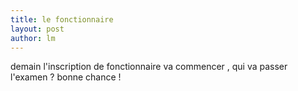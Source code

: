 ```yaml
---
title: le fonctionnaire 
layout: post
author: lm
---
```

<p>demain l'inscription de fonctionnaire va commencer , qui va passer l'examen ? bonne chance !</p>

